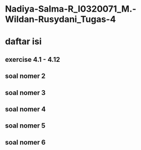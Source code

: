 # Nadiya-Salma-R_I0320071_M.-Wildan-Rusydani_Tugas-4

# daftar isi
## exercise 4.1 - 4.12
## soal nomer 2
## soal nomer 3
## soal nomer 4
## soal nomer 5
## soal nomer 6

